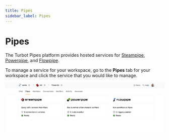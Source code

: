 ```yaml
---
title: Pipes
sidebar_label: Pipes
---
```


# Pipes

The Turbot Pipes platform provides hosted services for [Steampipe](/pipes/docs/using/steampipe/), [Powerpipe](/pipes/docs/using/powerpipe/), and [Flowpipe](/pipes/docs/using/flowpipe/).

To manage a service for your workspace, go to the **Pipes** tab for your workspace and click the service that you would like to manage.

![](./workspace_pipes_home.png)
